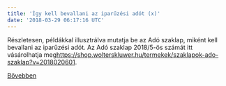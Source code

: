 ```yaml
---
title: 'Így kell bevallani az iparűzési adót (x)'
date: '2018-03-29 06:17:16 UTC'
---
```


Részletesen, példákkal illusztrálva mutatja be az Adó szaklap, miként kell bevallani az iparűzési adót. Az Adó szaklap 2018/5-ös számát itt vásárolhatja meg<https://shop.wolterskluwer.hu/termekek/szaklapok-ado-szaklap?v=2018020601>.


[Bővebben](https://ift.tt/2Gxj6en)
